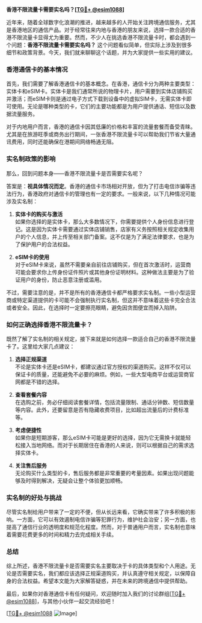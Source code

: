 **香港不限流量卡需要实名吗？[[TG💪+ @esim1088](https://t.me/s/esim1088)]**

近年来，随着全球数字化浪潮的推进，越来越多的人开始关注跨境通信服务，尤其是香港地区的通信产品。对于经常往来内地与香港的朋友来说，选择一款合适的香港不限流量卡显得尤为重要。然而，不少人在挑选香港不限流量卡时，都会遇到一个问题：**香港不限流量卡需要实名吗？** 这个问题看似简单，但实际上涉及到很多细节和政策背景。今天，我们就来聊聊这个话题，并为大家提供一些实用的建议。

### 香港通信卡的基本情况

首先，我们需要了解香港通信卡的基本概念。在香港，通信卡分为两种主要类型：实体卡和eSIM卡。实体卡是我们通常所说的物理卡片，用户需要到实体店铺购买并激活；而eSIM卡则是通过电子方式下载到设备中的虚拟SIM卡，无需实体卡即可使用。无论是哪种类型的卡，它们的主要功能都是为用户提供通话、短信以及数据流量服务。

对于内地用户而言，香港的通信卡因其低廉的价格和丰富的流量套餐而备受青睐。尤其是在旅游旺季或商务出行期间，一张香港不限流量卡可以帮助我们节省大量通讯费用，同时还能确保在港期间网络畅通无阻。

### 实名制政策的影响

那么，回到问题本身——香港不限流量卡是否需要实名呢？

答案是：**视具体情况而定**。香港的通信卡市场相对开放，但为了打击电信诈骗等违法行为，香港政府对通信卡的管理也有一定的要求。一般来说，以下几种情况可能涉及实名制：

1. **实体卡的购买与激活**  
   如果你选择的是实体卡，那么大多数情况下，你需要提供个人身份信息进行登记。这是因为实体卡需要通过实体店铺销售，店家有义务按照相关规定收集用户的个人信息，并上传至相关部门备案。这不仅是为了满足法律要求，也是为了保护用户的合法权益。

2. **eSIM卡的使用**  
   对于eSIM卡来说，虽然不需要亲自前往店铺购买，但在首次激活时，运营商可能会要求你上传身份证件照片或其他身份证明材料。这种做法主要是为了验证用户的身份，防止恶意注册或滥用。

不过，需要注意的是，并不是所有的香港通信卡都严格要求实名制。一些小型运营商或特定渠道提供的卡可能不会强制执行实名制，但这并不意味着这些卡完全合法或者安全。因此，在选择时一定要擦亮眼睛，避免因贪图便宜而掉入陷阱。

### 如何正确选择香港不限流量卡？

既然了解了实名制的相关规定，接下来就是如何选择一款适合自己的香港不限流量卡了。这里给大家几点建议：

1. **选择正规渠道**  
   不论是实体卡还是eSIM卡，都建议通过官方授权的渠道购买。这样不仅可以保证卡的质量，还能避免不必要的麻烦。例如，一些大型电商平台或运营商官网都是不错的选择。

2. **查看套餐内容**  
   在选购之前，务必仔细阅读套餐详情，包括流量限制、通话分钟数、短信数量等内容。此外，还要留意是否有隐藏收费项目，比如超出流量后的计费标准等。

3. **考虑便捷性**  
   如果你是短期游客，那么eSIM卡可能是更好的选择，因为它无需换卡就能轻松接入当地网络。而对于长期居住在香港的人来说，则可以根据自己的需求选择实体卡。

4. **关注售后服务**  
   无论购买什么类型的卡，售后服务都是非常重要的考量因素。如果出现问题能够及时得到解决，无疑会让整个体验更加顺畅。

### 实名制的好处与挑战

尽管实名制给用户带来了一定的不便，但从长远来看，它确实带来了许多积极的影响。一方面，它可以有效遏制电信诈骗等犯罪行为，维护社会治安；另一方面，也提高了通信行业的透明度和规范化程度。然而，对于普通用户而言，实名制也意味着需要花费更多的时间和精力去完成相关手续。

### 总结

综上所述，香港不限流量卡是否需要实名主要取决于卡的具体类型和个人用途。无论是否需要实名，我们都应该选择正规渠道购买，并认真遵守相关规定，以保障自身的合法权益。希望本文能为大家解答疑惑，并在未来的跨境通信中提供帮助。

最后，如果你对香港通信卡有任何疑问，欢迎随时加入我们的讨论群组[[TG💪+ @esim1088](https://t.me/s/esim1088)]，与其他小伙伴一起交流经验吧！

[[TG💪+ @esim1088](https://t.me/s/esim1088) ![Image](https://i.postimg.cc/4NQfJmqS/Snipaste-2025-05-13-00-14-12.png)]